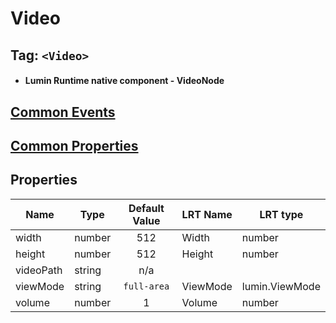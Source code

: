 # Video

## Tag: `<Video>`

- #### Lumin Runtime native component - VideoNode

## [Common Events](../Events.md)

## [Common Properties](../Properties.md)

## Properties

| Name      | Type   | Default Value | LRT Name | LRT type       |
| --------- | ------ | :-----------: | -------- | -------------- |
| width     | number |      512      | Width    | number         |
| height    | number |      512      | Height   | number         |
| videoPath | string |      n/a      |
| viewMode  | string |  `full-area`  | ViewMode | lumin.ViewMode |
| volume    | number |       1       | Volume   | number         |
